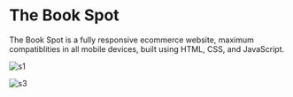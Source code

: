 # The Book Spot 

The Book Spot is a fully responsive ecommerce website, maximum compatiblities in all mobile devices, built using HTML, CSS, and JavaScript.

![s1](https://user-images.githubusercontent.com/91771548/180046637-a4ed8628-01cc-4a1f-9aa0-7cde41b055fc.png)


![s3](https://user-images.githubusercontent.com/91771548/180046652-fa598dc3-9e4b-4dea-9f2d-cfb486ab220b.png)
